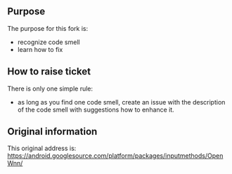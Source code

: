 ## Purpose ##

The purpose for this fork is:
- recognize code smell
- learn how to fix

## How to raise ticket ##
There is only one simple rule:
- as long as you find one code smell, create an issue with the description of the code smell with suggestions how to enhance it.

## Original information ##
This original address is: https://android.googlesource.com/platform/packages/inputmethods/OpenWnn/
